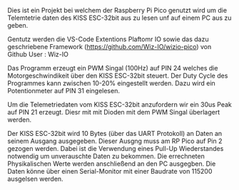 Dies ist ein Projekt bei welchem der Raspberry Pi Pico genutzt wird um die Telemtetrie daten des KISS ESC-32bit aus zu lesen unf auf einem PC aus zu geben.

Gentutz werden die VS-Code Extentions Plaftomr IO sowie das dazu geschriebene Framework (https://github.com/Wiz-IO/wizio-pico) von Github User : Wiz-IO

Das Programm erzeugt ein PWM Singal (100Hz) auf PIN 24 welches die Motorgeschwindikeit über den KISS ESC-32bit steuert.
Der Duty Cycle des Programmes kann zwischen 10-20% eingestellt werden. Dazu wird ein Potentionmeter auf PIN 31 eingelesen.

Um die Telemetriedaten vom KISS ESC-32bit anzufordern wir ein 30us Peak auf PIN 21 erzeugt.
Diesr mit mit Dioden mit dem PWM Singal überlagert werden.

Der KISS ESC-32bit wird 10 Bytes (über das UART Protokoll) an Daten an seinem Ausgang ausgegeben.
Dieser Ausgng muss am RP Pico auf Pin 2 gezogen werden. Dabei ist die Verwendung eines Pull-Up Wiederstandes notwendig um unverauschte Daten zu bekommen.
Die errechneten Physikalischen Werte werden anschließend an den PC ausgegben.
Die Daten könne über einen Serial-Monitor mit einer Baudrate von 115200 ausgelsen werden.

